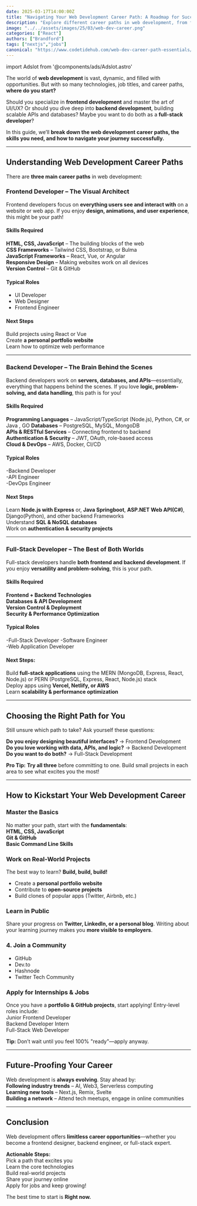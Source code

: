 ```yaml
---
date: 2025-03-17T14:00:00Z
title: "Navigating Your Web Development Career Path: A Roadmap for Success"
description: "Explore different career paths in web development, from frontend and backend to full-stack, and learn how to build a successful career in tech."
image: "../../assets/images/25/03/web-dev-career.png"
categories: ["React"]
authors: ["Brandford"]
tags: ["nextjs","jobs"]
canonical: "https://www.codetidehub.com/web-dev-career-path-essentials/"
---
```


import Adslot from '@components/ads/Adslot.astro'

The world of **web development** is vast, dynamic, and filled with opportunities. But with so many technologies, job titles, and career paths, **where do you start?**

Should you specialize in **frontend development** and master the art of UI/UX? Or should you dive deep into **backend development**, building scalable APIs and databases? Maybe you want to do both as a **full-stack developer**?

In this guide, we’ll **break down the web development career paths, the skills you need, and how to navigate your journey successfully.**

---

## Understanding Web Development Career Paths

There are **three main career paths** in web development:

### **Frontend Developer** – The Visual Architect

Frontend developers focus on **everything users see and interact with** on a website or web app. If you enjoy **design, animations, and user experience**, this might be your path!

#### Skills Required

**HTML, CSS, JavaScript** – The building blocks of the web  
**CSS Frameworks** – Tailwind CSS, Bootstrap, or Bulma  
**JavaScript Frameworks** – React, Vue, or Angular  
**Responsive Design** – Making websites work on all devices  
**Version Control** – Git & GitHub

#### Typical Roles

- UI Developer
- Web Designer
- Frontend Engineer

#### Next Steps

Build projects using React or Vue  
Create **a personal portfolio website**  
Learn how to optimize web performance

---

### **Backend Developer** – The Brain Behind the Scenes

Backend developers work on **servers, databases, and APIs**—essentially, everything that happens behind the scenes. If you love **logic, problem-solving, and data handling**, this path is for you!

#### Skills Required

**Programming Languages** – JavaScript/TypeScript (Node.js), Python, C#, or Java , GO
**Databases** – PostgreSQL, MySQL, MongoDB  
**APIs & RESTful Services** – Connecting frontend to backend  
**Authentication & Security** – JWT, OAuth, role-based access  
**Cloud & DevOps** – AWS, Docker, CI/CD

#### Typical Roles

-Backend Developer  
-API Engineer  
-DevOps Engineer

#### Next Steps

Learn **Node.js with Express** or, **Java Springboot**, **ASP.NET Web API(C#)**, Django(Python), and other backend Frameworks  
Understand **SQL & NoSQL databases**  
Work on **authentication & security projects**

---

### **Full-Stack Developer** – The Best of Both Worlds

Full-stack developers handle **both frontend and backend development**. If you enjoy **versatility and problem-solving**, this is your path.

#### Skills Required

**Frontend + Backend Technologies**  
**Databases & API Development**  
**Version Control & Deployment**  
**Security & Performance Optimization**

#### Typical Roles 

-Full-Stack Developer
-Software Engineer  
-Web Application Developer

#### Next Steps:

Build **full-stack applications** using the MERN (MongoDB, Express, React, Node.js) or PERN (PostgreSQL, Express, React, Node.js) stack  
Deploy apps using **Vercel, Netlify, or AWS**  
Learn **scalability & performance optimization**

---

## Choosing the Right Path for You

Still unsure which path to take? Ask yourself these questions:

**Do you enjoy designing beautiful interfaces?** → Frontend Development  
**Do you love working with data, APIs, and logic?** → Backend Development  
**Do you want to do both?** → Full-Stack Development

**Pro Tip:** **Try all three** before committing to one. Build small projects in each area to see what excites you the most!

---

## How to Kickstart Your Web Development Career

### Master the Basics

No matter your path, start with the **fundamentals**:  
**HTML, CSS, JavaScript**  
**Git & GitHub**  
**Basic Command Line Skills**

### Work on Real-World Projects

The best way to learn? **Build, build, build!**

- Create a **personal portfolio website**
- Contribute to **open-source projects**
- Build clones of popular apps (Twitter, Airbnb, etc.)

### Learn in Public

Share your progress on **Twitter, LinkedIn, or a personal blog**. Writing about your learning journey makes you **more visible to employers**.

### 4. Join a Community

- GitHub
- Dev.to
- Hashnode
- Twitter Tech Community

### Apply for Internships & Jobs

Once you have a **portfolio & GitHub projects**, start applying! Entry-level roles include:  
Junior Frontend Developer  
Backend Developer Intern  
Full-Stack Web Developer

**Tip:** Don’t wait until you feel 100% "ready"—apply anyway.

---

## Future-Proofing Your Career

Web development is **always evolving**. Stay ahead by:  
 **Following industry trends** – AI, Web3, Serverless computing  
 **Learning new tools** – Next.js, Remix, Svelte  
 **Building a network** – Attend tech meetups, engage in online communities

---

## Conclusion

Web development offers **limitless career opportunities**—whether you become a frontend designer, backend engineer, or full-stack expert.

**Actionable Steps:**  
Pick a path that excites you  
Learn the core technologies  
Build real-world projects  
Share your journey online  
Apply for jobs and keep growing!

The best time to start is **Right now.**

